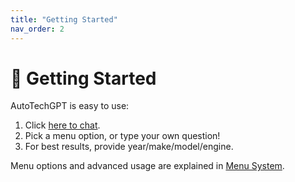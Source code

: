 ```yaml
---
title: "Getting Started"
nav_order: 2
---
```


# 🚀 Getting Started

AutoTechGPT is easy to use:
1. Click [here to chat](https://chatgpt.com/g/g-67cd8fdbad208191bd324de8ac19d901-autotechgpt).
2. Pick a menu option, or type your own question!
3. For best results, provide year/make/model/engine.

Menu options and advanced usage are explained in [Menu System](menu_system.md).